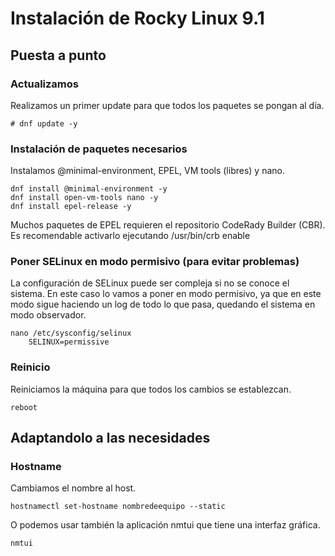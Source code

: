 # Instalación de Rocky Linux 9.1

## Puesta a punto

### Actualizamos

Realizamos un primer update para que todos los paquetes se pongan al día.

    # dnf update -y

### Instalación de paquetes necesarios

Instalamos @minimal-environment, EPEL, VM tools (libres) y nano.

    dnf install @minimal-environment -y 
    dnf install open-vm-tools nano -y
    dnf install epel-release -y
    
Muchos paquetes de EPEL requieren el repositorio CodeRady Builder (CBR). 
Es recomendable activarlo ejecutando /usr/bin/crb enable

### Poner SELinux en modo permisivo (para evitar problemas)

La configuración de SELinux puede ser compleja si no se conoce el sistema. En este caso lo vamos a poner en modo permisivo, ya que en este modo sigue haciendo un log de todo lo que pasa, quedando el sistema en modo observador.
    
    nano /etc/sysconfig/selinux
        SELINUX=permissive

### Reinicio

Reiniciamos la máquina para que todos los cambios se establezcan.
    
    reboot

## Adaptandolo a las necesidades

### Hostname

Cambiamos el nombre al host.
    
    hostnamectl set-hostname nombredeequipo --static

O podemos usar también la aplicación nmtui que tiene una interfaz gráfica.
    
    nmtui
